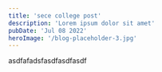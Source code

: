 ```yaml
---
title: 'sece college post'
description: 'Lorem ipsum dolor sit amet'
pubDate: 'Jul 08 2022'
heroImage: '/blog-placeholder-3.jpg'
---
```

asdfafadsfasdfasdfasdf